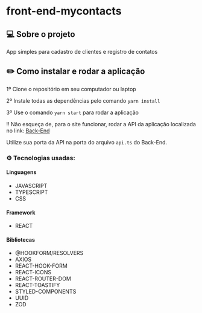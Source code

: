 # front-end-mycontacts

<h2> 💻 Sobre o projeto </h2>
App simples para cadastro de clientes e registro de contatos

<h2>✏️ Como instalar e rodar a aplicação</h2>

1º Clone o repositório em seu computador ou laptop

2º Instale todas as dependências pelo comando `yarn install`

3º Use o comando `yarn start` para rodar a aplicação

‼️ Não esqueça de, para o site funcionar, rodar a API da aplicação localizada no link:
<a href="https://github.com/JacqueKajiya/back-end-mycontacts">Back-End</a>

Utilize sua porta da API na porta do arquivo `api.ts` do Back-End.

<h3>⚙️ Tecnologias usadas:</h3>

#### Linguagens

- JAVASCRIPT
- TYPESCRIPT
- CSS

#### Framework

- REACT

#### Bibliotecas

- @HOOKFORM/RESOLVERS
- AXIOS
- REACT-HOOK-FORM
- REACT-ICONS
- REACT-ROUTER-DOM
- REACT-TOASTIFY
- STYLED-COMPONENTS
- UUID
- ZOD
